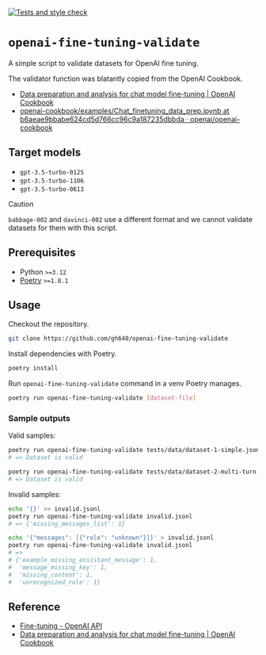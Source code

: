 [![Tests and style check](https://github.com/gh640/openai-fine-tuning-validate/actions/workflows/tests.yml/badge.svg)](https://github.com/gh640/openai-fine-tuning-validate/actions/workflows/tests.yml)

# `openai-fine-tuning-validate`

A simple script to validate datasets for OpenAI fine tuning. 

The validator function was blatantly copied from the OpenAI Cookbook.

- [Data preparation and analysis for chat model fine-tuning | OpenAI Cookbook](https://cookbook.openai.com/examples/chat_finetuning_data_prep)
- [openai-cookbook/examples/Chat_finetuning_data_prep.ipynb at b6aeae9bbabe624cd5d766cc96c9a187235dbbda · openai/openai-cookbook](https://github.com/openai/openai-cookbook/blob/b6aeae9bbabe624cd5d766cc96c9a187235dbbda/examples/Chat_finetuning_data_prep.ipynb)

## Target models

- `gpt-3.5-turbo-0125`
- `gpt-3.5-turbo-1106`
- `gpt-3.5-turbo-0613`

> [!CAUTION]
> `babbage-002` and `davinci-002` use a different format and we cannot validate datasets for them with this script.

## Prerequisites

- Python `>=3.12`
- [Poetry](https://python-poetry.org/) `>=1.8.1`

## Usage

Checkout the repository.

```bash
git clone https://github.com/gh640/openai-fine-tuning-validate
```

Install dependencies with Poetry.

```bash
poetry install
```

Run `openai-fine-tuning-validate` command in a venv Poetry manages.

```bash
poetry run openai-fine-tuning-validate [dataset-file]
```

### Sample outputs

Valid samples:

```bash
poetry run openai-fine-tuning-validate tests/data/dataset-1-simple.jsonl
# => Dataset is valid
```

```bash
poetry run openai-fine-tuning-validate tests/data/dataset-2-multi-turn.jsonl
# => Dataset is valid
```

Invalid samples:

```bash
echo '{}' >> invalid.jsonl
poetry run openai-fine-tuning-validate invalid.jsonl
# => {'missing_messages_list': 1}
```

```bash
echo '{"messages": [{"role": "unknown"}]}' > invalid.jsonl
poetry run openai-fine-tuning-validate invalid.jsonl
# =>
# {'example_missing_assistant_message': 1,
#  'message_missing_key': 1,
#  'missing_content': 1,
#  'unrecognized_role': 1}
```

## Reference

- [Fine-tuning - OpenAI API](https://platform.openai.com/docs/guides/fine-tuning/preparing-your-dataset)
- [Data preparation and analysis for chat model fine-tuning | OpenAI Cookbook](https://cookbook.openai.com/examples/chat_finetuning_data_prep)

